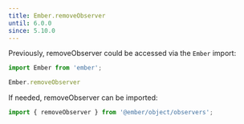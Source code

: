 ```yaml
---
title: Ember.removeObserver
until: 6.0.0
since: 5.10.0
---
```



Previously, removeObserver could be accessed via the `Ember` import:
```js
import Ember from 'ember';

Ember.removeObserver
```

 If needed, removeObserver can be imported:
```js
import { removeObserver } from '@ember/object/observers';
```

